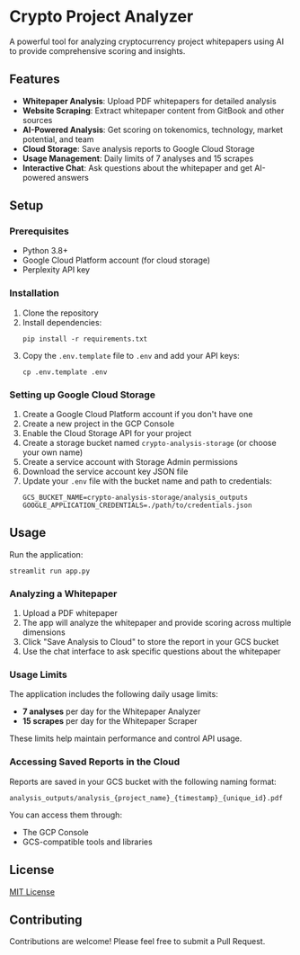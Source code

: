 # Crypto Project Analyzer

A powerful tool for analyzing cryptocurrency project whitepapers using AI to provide comprehensive scoring and insights.

## Features

- **Whitepaper Analysis**: Upload PDF whitepapers for detailed analysis
- **Website Scraping**: Extract whitepaper content from GitBook and other sources
- **AI-Powered Analysis**: Get scoring on tokenomics, technology, market potential, and team
- **Cloud Storage**: Save analysis reports to Google Cloud Storage
- **Usage Management**: Daily limits of 7 analyses and 15 scrapes
- **Interactive Chat**: Ask questions about the whitepaper and get AI-powered answers

## Setup

### Prerequisites

- Python 3.8+
- Google Cloud Platform account (for cloud storage)
- Perplexity API key

### Installation

1. Clone the repository
2. Install dependencies:
   ```
   pip install -r requirements.txt
   ```
3. Copy the `.env.template` file to `.env` and add your API keys:
   ```
   cp .env.template .env
   ```

### Setting up Google Cloud Storage

1. Create a Google Cloud Platform account if you don't have one
2. Create a new project in the GCP Console
3. Enable the Cloud Storage API for your project
4. Create a storage bucket named `crypto-analysis-storage` (or choose your own name)
5. Create a service account with Storage Admin permissions
6. Download the service account key JSON file
7. Update your `.env` file with the bucket name and path to credentials:
   ```
   GCS_BUCKET_NAME=crypto-analysis-storage/analysis_outputs
   GOOGLE_APPLICATION_CREDENTIALS=./path/to/credentials.json
   ```

## Usage

Run the application:
```
streamlit run app.py
```

### Analyzing a Whitepaper

1. Upload a PDF whitepaper
2. The app will analyze the whitepaper and provide scoring across multiple dimensions
3. Click "Save Analysis to Cloud" to store the report in your GCS bucket
4. Use the chat interface to ask specific questions about the whitepaper

### Usage Limits

The application includes the following daily usage limits:
- **7 analyses** per day for the Whitepaper Analyzer
- **15 scrapes** per day for the Whitepaper Scraper

These limits help maintain performance and control API usage.

### Accessing Saved Reports in the Cloud

Reports are saved in your GCS bucket with the following naming format:
```
analysis_outputs/analysis_{project_name}_{timestamp}_{unique_id}.pdf
```

You can access them through:
- The GCP Console
- GCS-compatible tools and libraries

## License

[MIT License](LICENSE)

## Contributing

Contributions are welcome! Please feel free to submit a Pull Request. 